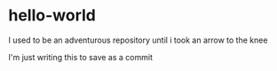 # hello-world
I used to be an adventurous repository until i took an arrow to the knee

I'm just writing this to save as a commit

